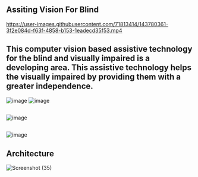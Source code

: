 ## Assiting Vision For Blind


https://user-images.githubusercontent.com/71813414/143780361-3f2e084d-f63f-4858-b153-1eadecd35f53.mp4

## This computer vision based assistive technology for the blind and visually impaired is a developing area. This assistive technology helps the visually impaired by providing them with a greater independence.




![image](https://user-images.githubusercontent.com/71813414/144085027-8f73fe7b-3f50-4980-ba24-5a39751e1257.png)
![image](https://user-images.githubusercontent.com/71813414/144085416-c5873daa-44ff-4b12-903d-a25d61a3a3de.png)


##

 
![image](https://user-images.githubusercontent.com/71813414/144085565-7376b8bc-f4f4-4ad9-bd02-91706572ebd8.png)

##

![image](https://user-images.githubusercontent.com/71813414/144085740-e294f8f8-cbd4-439f-8306-05f2467fc5d9.png)


##

## Architecture

![Screenshot (35)](https://user-images.githubusercontent.com/71813414/144084801-19ef2a37-7036-4f47-819a-809574c780e0.png)

